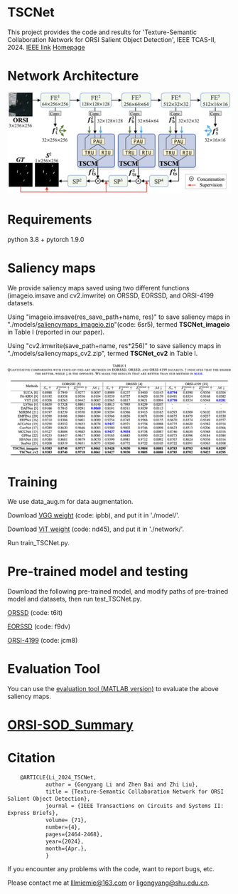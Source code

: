 # TSCNet
This project provides the code and results for 'Texture-Semantic Collaboration Network for ORSI Salient Object Detection', IEEE TCAS-II, 2024. [IEEE link](https://ieeexplore.ieee.org/document/10319772) [Homepage](https://mathlee.github.io/)

 
# Network Architecture
   <div align=center>
   <img src="https://github.com/MathLee/TSCNet/blob/main/images/TSCNet.png">
   </div>
   
   
# Requirements
   python 3.8 + pytorch 1.9.0
   

# Saliency maps
   We provide saliency maps saved using two different functions (imageio.imsave and cv2.imwrite) on ORSSD, EORSSD, and ORSI-4199 datasets.
   
   Using "imageio.imsave(res_save_path+name, res)" to save saliency maps in "./models/[saliencymaps_imageio.zip](https://pan.baidu.com/s/1ytlnUknWbJFpC1hFQDniAg)"(code: 6sr5), termed **TSCNet_imageio** in Table I (reported in our paper).
   
   Using "cv2.imwrite(save_path+name, res*256)" to save saliency maps in "./models/saliencymaps_cv2.zip", termed **TSCNet_cv2** in Table I.

      
   ![Image](https://github.com/MathLee/TSCNet/blob/main/images/table.png)
   
# Training

We use data_aug.m for data augmentation.

Download [VGG weight](https://pan.baidu.com/s/10IrazQ8KuxTOx9YJJHi8mg) (code: ipbb), and put it in './model/'.

Download [ViT weight](https://pan.baidu.com/s/1RARIt0EHSOLbng7vEulLLA) (code: nd45), and put it in './network/'.

Run train_TSCNet.py.


# Pre-trained model and testing
Download the following pre-trained model, and modify paths of pre-trained model and datasets, then run test_TSCNet.py.

[ORSSD](https://pan.baidu.com/s/1-KD5Ti2W2wgGIAZPFnWp3g) (code: t6it)

[EORSSD](https://pan.baidu.com/s/1JK8LmCWiFD9E-UxNNJM7ew) (code: f9dv)

[ORSI-4199](https://pan.baidu.com/s/1qpmqL6aZRTP6RTPPhMgV0w) (code: jcm8)

   
# Evaluation Tool
   You can use the [evaluation tool (MATLAB version)](https://github.com/MathLee/MatlabEvaluationTools) to evaluate the above saliency maps.


# [ORSI-SOD_Summary](https://github.com/MathLee/ORSI-SOD_Summary)
   
# Citation
        @ARTICLE{Li_2024_TSCNet,
                author = {Gongyang Li and Zhen Bai and Zhi Liu},
                title = {Texture-Semantic Collaboration Network for ORSI Salient Object Detection},
                journal = {IEEE Transactions on Circuits and Systems II: Express Briefs},
                volume= {71},
                number={4},
                pages={2464-2468},
                year={2024},
                month={Apr.},
                }
                
                
If you encounter any problems with the code, want to report bugs, etc.

Please contact me at lllmiemie@163.com or ligongyang@shu.edu.cn.
